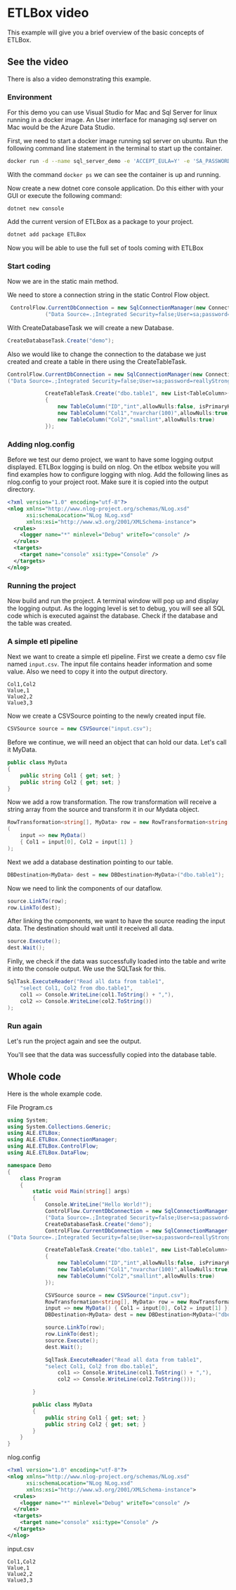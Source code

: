 # ETLBox video 

This example will give you a brief overview of the basic concepts of ETLBox. 

## See the video

There is also a video demonstrating this example.

### Environment

For this demo you can use Visual Studio for Mac and Sql Server for linux running in a docker image. An User interface for managing sql server on Mac would be the Azure Data Studio.

First, we need to start a docker image running sql server on ubuntu. Run the following command line statement in the terminal to 
start up the container. 

```bash
docker run -d --name sql_server_demo -e 'ACCEPT_EULA=Y' -e 'SA_PASSWORD=reallyStrongPwd123' -p  1433:1433 microsoft/mssql-server-linux
```

With the command ```docker ps``` we can see the container is up and running.


Now create a new dotnet core console application. Do this either with your GUI or execute the following command:

```dotnet new console```

Add the current version of ETLBox as a package to your project. 

```bash
dotnet add package ETLBox
```

Now you will be able to use the full set of tools coming with ETLBox


### Start coding
Now we are in the static main method. 

We need to store a connection string in the static Control Flow object.
```C#
 ControlFlow.CurrentDbConnection = new SqlConnectionManager(new ConnectionString
            ("Data Source=.;Integrated Security=false;User=sa;password=reallyStrongPwd123"));
```

With CreateDatabaseTask we will create a new Database. 

```C#
CreateDatabaseTask.Create("demo");
```

Also we would like to change the connection to the database we just created and create a table in there using the CreateTableTask. 

```C#
ControlFlow.CurrentDbConnection = new SqlConnectionManager(new ConnectionString
("Data Source=.;Integrated Security=false;User=sa;password=reallyStrongPwd123;Initial Catalog=demo"));

            CreateTableTask.Create("dbo.table1", new List<TableColumn>()
            {
                new TableColumn("ID","int",allowNulls:false, isPrimaryKey:true, isIdentity:true),
                new TableColumn("Col1","nvarchar(100)",allowNulls:true),
                new TableColumn("Col2","smallint",allowNulls:true)
            });
```

### Adding nlog.config
Before we test our demo project, we want to have some logging output displayed. ETLBox logging is build on nlog. On the etlbox website you will find examples how to configure logging with nlog. Add the following lines as nlog.config to your project root.
Make sure it is copied into the output directory.

```xml
<?xml version="1.0" encoding="utf-8"?>
<nlog xmlns="http://www.nlog-project.org/schemas/NLog.xsd"
      xsi:schemaLocation="NLog NLog.xsd"
      xmlns:xsi="http://www.w3.org/2001/XMLSchema-instance"> 
  <rules>
    <logger name="*" minlevel="Debug" writeTo="console" />
  </rules>
  <targets>
    <target name="console" xsi:type="Console" />     
  </targets>
</nlog>
```

### Running the project

Now build and run the project.
A terminal window will pop up and display the logging output. As the logging level is set to debug, you will see all SQL code which is executed against the database.
Check if the database and the table was created.

### A simple etl pipeline

Next we want to create a simple etl pipeline. First we create a demo csv file named ```input.csv```. The input file contains header information and some value. Also we need to copy it into the output directory.

```csv
Col1,Col2
Value,1
Value2,2
Value3,3
```

Now we create a CSVSource pointing to the newly created input file. 

```C#
CSVSource source = new CSVSource("input.csv");
```

Before we continue, we will need an object that can hold our data. Let's call it MyData.

```C#
public class MyData
{
    public string Col1 { get; set; }
    public string Col2 { get; set; }
}
```

Now we add a row transformation. The row transformation will receive a string array from the source and transform it 
in our Mydata object.

```C#
RowTransformation<string[], MyData> row = new RowTransformation<string[], MyData>
(
    input => new MyData() 
    { Col1 = input[0], Col2 = input[1] }
);
```

Next we add a database destination pointing to our table.

```C#
DBDestination<MyData> dest = new DBDestination<MyData>("dbo.table1");
```

Now we need to link the components of our dataflow.

```C#
source.LinkTo(row);
row.LinkTo(dest);
```

After linking the components, we want to have the source reading the input data.
The destination should wait until it received all data.

```C#
source.Execute();
dest.Wait();
```

Finlly, we check if the data was successfully loaded into the table and write it into the console output. We use the SQLTask for this.

```C#
SqlTask.ExecuteReader("Read all data from table1",
    "select Col1, Col2 from dbo.table1",
    col1 => Console.WriteLine(col1.ToString() + ","),
    col2 => Console.WriteLine(col2.ToString())
);
```

### Run again 
Let's run the project again and see the output.

You'll see that the data was successfully copied into the database table.

## Whole code

Here is the whole example code.

File Program.cs

```C#
using System;
using System.Collections.Generic;
using ALE.ETLBox;
using ALE.ETLBox.ConnectionManager;
using ALE.ETLBox.ControlFlow;
using ALE.ETLBox.DataFlow;

namespace Demo
{
    class Program
    {
        static void Main(string[] args)
        {
            Console.WriteLine("Hello World!");
            ControlFlow.CurrentDbConnection = new SqlConnectionManager(new ConnectionString
            ("Data Source=.;Integrated Security=false;User=sa;password=reallyStrongPwd123"));
            CreateDatabaseTask.Create("demo");
            ControlFlow.CurrentDbConnection = new SqlConnectionManager(new ConnectionString
("Data Source=.;Integrated Security=false;User=sa;password=reallyStrongPwd123;Initial Catalog=demo"));

            CreateTableTask.Create("dbo.table1", new List<TableColumn>()
            {
                new TableColumn("ID","int",allowNulls:false, isPrimaryKey:true, isIdentity:true),
                new TableColumn("Col1","nvarchar(100)",allowNulls:true),
                new TableColumn("Col2","smallint",allowNulls:true)
            });

            CSVSource source = new CSVSource("input.csv");
            RowTransformation<string[], MyData> row = new RowTransformation<string[], MyData>(
            input => new MyData() { Col1 = input[0], Col2 = input[1] });
            DBDestination<MyData> dest = new DBDestination<MyData>("dbo.table1");

            source.LinkTo(row);
            row.LinkTo(dest);
            source.Execute();
            dest.Wait();

            SqlTask.ExecuteReader("Read all data from table1",
            "select Col1, Col2 from dbo.table1",
                col1 => Console.WriteLine(col1.ToString() + ","),
                col2 => Console.WriteLine(col2.ToString()));

        }

        public class MyData
        {
            public string Col1 { get; set; }
            public string Col2 { get; set; }
        }
    }
}
```

nlog.config

```xml
<?xml version="1.0" encoding="utf-8"?>
<nlog xmlns="http://www.nlog-project.org/schemas/NLog.xsd"
      xsi:schemaLocation="NLog NLog.xsd"
      xmlns:xsi="http://www.w3.org/2001/XMLSchema-instance"> 
  <rules>
    <logger name="*" minlevel="Debug" writeTo="console" />
  </rules>
  <targets>
    <target name="console" xsi:type="Console" />     
  </targets>
</nlog>
```

input.csv
```csv
Col1,Col2
Value,1
Value2,2
Value3,3
```
